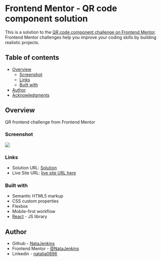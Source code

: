# Frontend Mentor - QR code component solution

This is a solution to the [QR code component challenge on Frontend Mentor](https://www.frontendmentor.io/challenges/results-summary-component-CE_K6s0maV). Frontend Mentor challenges help you improve your coding skills by building realistic projects.

## Table of contents

-   [Overview](#overview)
    -   [Screenshot](#screenshot)
    -   [Links](#links)
    -   [Built with](#built-with)
-   [Author](#author)
-   [Acknowledgments](#acknowledgments)

## Overview

QR frontend challenge from Frontend Mentor

### Screenshot

![](./src/images/Screenshot_1.png)

### Links

-   Solution URL: [Solution](https://github.com/NataJenkins/results-summary-component)
-   Live Site URL: [live site URL here](https://dashing-monstera-ceed48.netlify.app)

### Built with

-   Semantic HTML5 markup
-   CSS custom properties
-   Flexbox
-   Mobile-first workflow
-   [React](https://reactjs.org/) - JS library

## Author

-   Github - [NataJenkins](https://github.com/NataJenkins)
-   Frontend Mentor - [@NataJenkins](https://www.frontendmentor.io/profile/NataJenkins)
-   Linkedin - [natalia0896](https://www.linkedin.com/in/natalia0896/)
